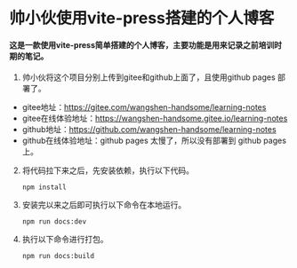 # 帅小伙使用vite-press搭建的个人博客

#### 这是一款使用vite-press简单搭建的个人博客，主要功能是用来记录之前培训时期的笔记。



1. 帅小伙将这个项目分别上传到gitee和github上面了，且使用github pages  部署了。

- gitee地址：https://gitee.com/wangshen-handsome/learning-notes
- gitee在线体验地址：https://wangshen-handsome.gitee.io/learning-notes
- github地址：https://github.com/wangshen-handsome/learning-notes
- github在线体验地址：github pages 太慢了，所以没有部署到 github pages 上。



 2. 将代码拉下来之后，先安装依赖，执行以下代码。

    ```
    npm install
    ```

3. 安装完以来之后即可执行以下命令在本地运行。

   ```
   npm run docs:dev
   ```

4. 执行以下命令进行打包。

   ```
   npm run docs:build
   ```

   